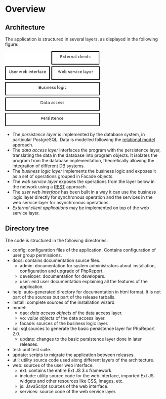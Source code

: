 # Overview

## Architecture

The application is structured in several layers, as displayed in the
following figure:

![](i/architecture.png)

- The _persistence layer_ is implemented by the database system, in
  particular PostgreSQL. Data is modelled following the [relational
  model](https://en.wikipedia.org/wiki/Relational_model) approach.
- The _data access layer_ interfaces the program with the persistence
  layer, translating the data in the database into program objects. It
  isolates the program from the database implementation, theoretically
  allowing the integration of different DB systems.
- The _business logic layer_ implements the business logic and exposes
  it as a set of operations grouped in Facade objects.
- The _web service layer_ exposes the operations from the layer below
  in the network using a
  [REST](https://en.wikipedia.org/wiki/Representational_state_transfer)
  approach.
- The _user web interface_ has been built in a way it can use the
  business logic layer directly for synchronous operation and the
  services in the web service layer for asynchronous operations.
- _External client applications_ may be implemented on top of the web
  service layer.

## Directory tree

The code is structured in the following directories:

- config: configuration files of the application. Contains
  configuration of user group permissions.
- docs: contains documentation source files.
  - admin: documentation for system administrators about
    installation, configuration and upgrade of PhpReport.
  - developer: documentation for developers.
  - user: end user documentation explaining all the features of the
    application.
- help: auto-generated directory for documentation in html format. It
  is not part of the sources but part of the release tarballs.
- install: complete sources of the installation wizard.
- model:
  - dao: _data access objects_ of the data access layer.
  - vo: _value objects_ of the data access layer.
  - facade: sources of the business logic layer.
- sql: sql sources to generate the basic persistence layer for
  PhpReport 2.0.
  - update: changes to the basic persistence layer done in later
    releases.
- test: unit test suite.
- update: scripts to migrate the application between releases.
- util: utility source code used along different layers of the
  architecture.
- web: sources of the user web interface.
  - ext: contains the entire Ext JS 3.x framework.
  - include: utility source code for the web interface, imported Ext
    JS widgets and other resources like CSS, images, etc.
  - js: JavaScript sources of the web interface.
  - services: source code of the web service layer.
